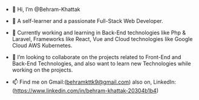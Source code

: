 - 👋 Hi, I’m @Behram-Khattak

- 👀 A self-learner and a passionate Full-Stack Web Developer.

- 🌱 Currently working and learning in Back-End technologies like Php & Laravel, Frameworks like React,
Vue and Cloud technologies like Google Cloud AWS Kubernetes. 

- 💞️ I’m looking to collaborate on the projects related to Front-End and Back-End Technologies,
and also want to learn new Technologies while working on the projects.

- 📫 Find me on Gmail:(behramkttk9@gmail.com) also on,
LinkedIn:(https://www.linkedin.com/in/behram-khattak-20304b1b4)
